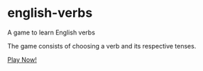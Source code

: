 # english-verbs
A game to learn English verbs

The game consists of choosing a verb and its respective tenses.

[Play Now!](https://ezecavallo.github.io/english-verbs/)
